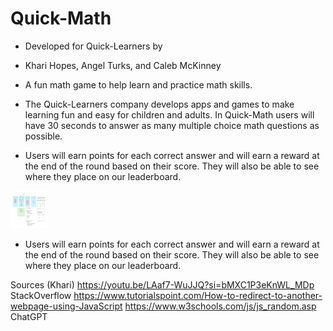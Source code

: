 # Quick-Math

- Developed for Quick-Learners by

- Khari Hopes, Angel Turks, and Caleb McKinney

- A fun math game to help learn and practice math skills.

- The Quick-Learners company develops apps and games to make learning fun and easy for children and adults. In Quick-Math users will have 30 seconds to answer as many multiple choice math questions as possible.


- Users will earn points for each correct answer and will earn a reward at the end of the round based on their score. They will also be able to see where they place on our leaderboard.

<img src="images/Quick-Math wireframe.JPG" height="60" width="60" >

- Users will earn points for each correct answer and will earn a reward at the end of the round based on their score. They will also be able to see where they place on our leaderboard.

Sources (Khari)
https://youtu.be/LAaf7-WuJJQ?si=bMXC1P3eKnWL_MDp
StackOverflow
https://www.tutorialspoint.com/How-to-redirect-to-another-webpage-using-JavaScript
https://www.w3schools.com/js/js_random.asp
ChatGPT
